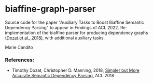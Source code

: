 # biaffine-graph-parser

Source code for the paper "Auxiliary Tasks to Boost Biaffine Semantic Dependency Parsing" to appear in Findings of ACL 2022. Re-implementation of the biaffine parser for producing dependency graphs [(Dozat et al., 2018)](https://aclanthology.org/P18-2077/), with additional auxiliary tasks.

Marie Candito

### References:
 * Timothy Dozat, Christopher D. Manning, 2018, [Simpler but More Accurate Semantic Dependency Parsing](https://www.aclweb.org/anthology/P18-2077/), ACL 2018







